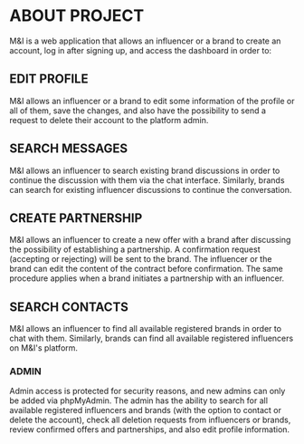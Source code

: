 # ABOUT PROJECT

M&I is a web application that allows an influencer or a brand to create an account, log in after signing up, and access the dashboard in order to:

## EDIT PROFILE

M&I allows an influencer or a brand to edit some information of the profile or all of them, save the changes, and also have the possibility to send a request to delete their account to the platform admin.

## SEARCH MESSAGES

M&I allows an influencer to search existing brand discussions in order to continue the discussion with them via the chat interface. Similarly, brands can search for existing influencer discussions to continue the conversation.

## CREATE PARTNERSHIP

M&I allows an influencer to create a new offer with a brand after discussing the possibility of establishing a partnership. A confirmation request (accepting or rejecting) will be sent to the brand. The influencer or the brand can edit the content of the contract before confirmation. The same procedure applies when a brand initiates a partnership with an influencer.

## SEARCH CONTACTS

M&I allows an influencer to find all available registered brands in order to chat with them. Similarly, brands can find all available registered influencers on M&I's platform.

### ADMIN

Admin access is protected for security reasons, and new admins can only be added via phpMyAdmin. The admin has the ability to search for all available registered influencers and brands (with the option to contact or delete the account), check all deletion requests from influencers or brands, review confirmed offers and partnerships, and also edit profile information.
